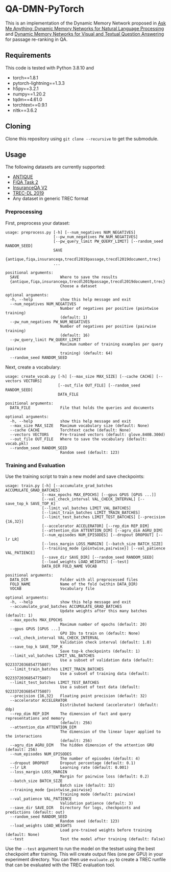 # QA-DMN-PyTorch
This is an implementation of the Dynamic Memory Network proposed in [Ask Me Anything: Dynamic Memory Networks for Natural Language Processing](http://proceedings.mlr.press/v48/kumar16.pdf) and [Dynamic Memory Networks for Visual and Textual Question Answering](http://proceedings.mlr.press/v48/xiong16.pdf) for passage re-ranking in QA.

## Requirements
This code is tested with Python 3.8.10 and
* torch==1.8.1
* pytorch-lightning==1.3.3
* h5py==3.2.1
* numpy==1.20.2
* tqdm==4.61.0
* torchtext==0.9.1
* nltk==3.6.2

## Cloning
Clone this repository using `git clone --recursive` to get the submodule.

## Usage
The following datasets are currently supported:
* [ANTIQUE](https://ciir.cs.umass.edu/downloads/Antique/)
* [FiQA Task 2](https://sites.google.com/view/fiqa/home)
* [InsuranceQA V2](https://github.com/shuzi/insuranceQA)
* [TREC-DL 2019](https://microsoft.github.io/msmarco/TREC-Deep-Learning-2019)
* Any dataset in generic TREC format

### Preprocessing
First, preprocess your dataset:
```
usage: preprocess.py [-h] [--num_negatives NUM_NEGATIVES]
                     [--pw_num_negatives PW_NUM_NEGATIVES]
                     [--pw_query_limit PW_QUERY_LIMIT] [--random_seed RANDOM_SEED]
                     SAVE
                     {antique,fiqa,insuranceqa,trecdl2019passage,trecdl2019document,trec}
                     ...

positional arguments:
  SAVE                  Where to save the results
  {antique,fiqa,insuranceqa,trecdl2019passage,trecdl2019document,trec}
                        Choose a dataset

optional arguments:
  -h, --help            show this help message and exit
  --num_negatives NUM_NEGATIVES
                        Number of negatives per positive (pointwise training)
                        (default: 1)
  --pw_num_negatives PW_NUM_NEGATIVES
                        Number of negatives per positive (pairwise training)
                        (default: 16)
  --pw_query_limit PW_QUERY_LIMIT
                        Maximum number of training examples per query (pairwise
                        training) (default: 64)
  --random_seed RANDOM_SEED
```

Next, create a vocabulary:
```
usage: create_vocab.py [-h] [--max_size MAX_SIZE] [--cache CACHE] [--vectors VECTORS]
                       [--out_file OUT_FILE] [--random_seed RANDOM_SEED]
                       DATA_FILE

positional arguments:
  DATA_FILE             File that holds the queries and documents

optional arguments:
  -h, --help            show this help message and exit
  --max_size MAX_SIZE   Maximum vocabulary size (default: None)
  --cache CACHE         Torchtext cache (default: None)
  --vectors VECTORS     Pre-trained vectors (default: glove.840B.300d)
  --out_file OUT_FILE   Where to save the vocabulary (default: vocab.pkl)
  --random_seed RANDOM_SEED
                        Random seed (default: 123)
```

### Training and Evaluation
Use the training script to train a new model and save checkpoints:
```
usage: train.py [-h] [--accumulate_grad_batches ACCUMULATE_GRAD_BATCHES]
                [--max_epochs MAX_EPOCHS] [--gpus GPUS [GPUS ...]]
                [--val_check_interval VAL_CHECK_INTERVAL] [--save_top_k SAVE_TOP_K]
                [--limit_val_batches LIMIT_VAL_BATCHES]
                [--limit_train_batches LIMIT_TRAIN_BATCHES]
                [--limit_test_batches LIMIT_TEST_BATCHES] [--precision {16,32}]
                [--accelerator ACCELERATOR] [--rep_dim REP_DIM]
                [--attention_dim ATTENTION_DIM] [--agru_dim AGRU_DIM]
                [--num_episodes NUM_EPISODES] [--dropout DROPOUT] [--lr LR]
                [--loss_margin LOSS_MARGIN] [--batch_size BATCH_SIZE]
                [--training_mode {pointwise,pairwise}] [--val_patience VAL_PATIENCE]
                [--save_dir SAVE_DIR] [--random_seed RANDOM_SEED]
                [--load_weights LOAD_WEIGHTS] [--test]
                DATA_DIR FOLD_NAME VOCAB

positional arguments:
  DATA_DIR              Folder with all preprocessed files
  FOLD_NAME             Name of the fold (within DATA_DIR)
  VOCAB                 Vocabulary file

optional arguments:
  -h, --help            show this help message and exit
  --accumulate_grad_batches ACCUMULATE_GRAD_BATCHES
                        Update weights after this many batches (default: 1)
  --max_epochs MAX_EPOCHS
                        Maximum number of epochs (default: 20)
  --gpus GPUS [GPUS ...]
                        GPU IDs to train on (default: None)
  --val_check_interval VAL_CHECK_INTERVAL
                        Validation check interval (default: 1.0)
  --save_top_k SAVE_TOP_K
                        Save top-k checkpoints (default: 1)
  --limit_val_batches LIMIT_VAL_BATCHES
                        Use a subset of validation data (default: 9223372036854775807)
  --limit_train_batches LIMIT_TRAIN_BATCHES
                        Use a subset of training data (default: 9223372036854775807)
  --limit_test_batches LIMIT_TEST_BATCHES
                        Use a subset of test data (default: 9223372036854775807)
  --precision {16,32}   Floating point precision (default: 32)
  --accelerator ACCELERATOR
                        Distributed backend (accelerator) (default: ddp)
  --rep_dim REP_DIM     The dimension of fact and query representations and memory
                        (default: 256)
  --attention_dim ATTENTION_DIM
                        The dimension of the linear layer applied to the interactions
                        (default: 256)
  --agru_dim AGRU_DIM   The hidden dimension of the attention GRU (default: 256)
  --num_episodes NUM_EPISODES
                        The number of episodes (default: 4)
  --dropout DROPOUT     Dropout percentage (default: 0.1)
  --lr LR               Learning rate (default: 0.001)
  --loss_margin LOSS_MARGIN
                        Margin for pairwise loss (default: 0.2)
  --batch_size BATCH_SIZE
                        Batch size (default: 32)
  --training_mode {pointwise,pairwise}
                        Training mode (default: pairwise)
  --val_patience VAL_PATIENCE
                        Validation patience (default: 3)
  --save_dir SAVE_DIR   Directory for logs, checkpoints and predictions (default: out)
  --random_seed RANDOM_SEED
                        Random seed (default: 123)
  --load_weights LOAD_WEIGHTS
                        Load pre-trained weights before training (default: None)
  --test                Test the model after training (default: False)
```
Use the `--test` argument to run the model on the testset using the best checkpoint after training. This will create output files (one per GPU) in your experiment directory. You can then use `evaluate.py` to create a TREC runfile that can be evaluated with the TREC evaluation tool.
